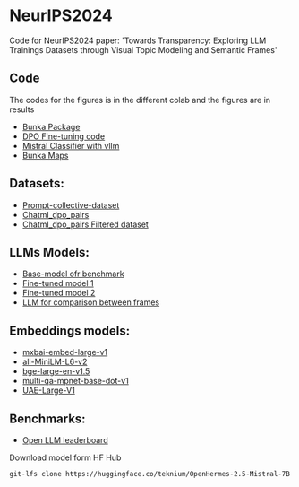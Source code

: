 # NeurIPS2024
Code for NeurIPS2024 paper: 'Towards Transparency: Exploring LLM Trainings Datasets through Visual Topic Modeling and Semantic Frames'

## Code

The codes for the figures is in the different colab and the figures are in results

- [Bunka Package](https://github.com/charlesdedampierre/BunkaTopics)
- [DPO Fine-tuning code](https://colab.research.google.com/drive/15iFBr1xWgztXvhrj5I9fBv20c7CFOPBE?usp=sharing)
- [Mistral Classifier with vllm](https://colab.research.google.com/drive/1y-UVvz6GF2lZhjHiT4T-sk9WThDoTuUa)
- [Bunka Maps](https://huggingface.co/spaces/bunkalab/Argilla-Prompt-Exploration)

## Datasets:
- [Prompt-collective-dataset](https://huggingface.co/datasets/argilla/prompt-collective)
- [Chatml_dpo_pairs](https://huggingface.co/datasets/mlabonne/chatml_dpo_pairs)
- [Chatml_dpo_pairs Filtered dataset](https://huggingface.co/datasets/bunkalab/topic_based_chatml_dpo_pairs)

## LLMs Models:
- [Base-model ofr benchmark](https://huggingface.co/teknium/OpenHermes-2.5-Mistral-7B)
- [Fine-tuned model 1](https://huggingface.co/mlabonne/NeuralHermes-2.5-Mistral-7B)
- [Fine-tuned model 2](https://huggingface.co/charlesdedampierre/TopicNeuralHermes-2.5-Mistral-7B)
- [LLM for comparison between frames](https://huggingface.co/mistralai/Mistral-7B-Instruct-v0.1)


## Embeddings models:
- [mxbai-embed-large-v1](https://huggingface.co/mixedbread-ai/mxbai-embed-large-v1)
- [all-MiniLM-L6-v2](https://huggingface.co/sentence-transformers/all-MiniLM-L6-v2)
- [bge-large-en-v1.5](https://huggingface.co/BAAI/bge-large-en-v1.5)
- [multi-qa-mpnet-base-dot-v1](https://huggingface.co/sentence-transformers/multi-qa-mpnet-base-dot-v1)
- [UAE-Large-V1](https://huggingface.co/WhereIsAI/UAE-Large-V1)

## Benchmarks:
- [Open LLM leaderboard](https://huggingface.co/spaces/HuggingFaceH4/open_llm_leaderboard)


Download model form HF Hub

```bash
git-lfs clone https://huggingface.co/teknium/OpenHermes-2.5-Mistral-7B
```
